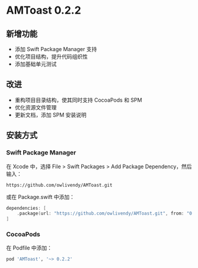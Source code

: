 # AMToast 0.2.2

## 新增功能
- 添加 Swift Package Manager 支持
- 优化项目结构，提升代码组织性
- 添加基础单元测试

## 改进
- 重构项目目录结构，使其同时支持 CocoaPods 和 SPM
- 优化资源文件管理
- 更新文档，添加 SPM 安装说明

## 安装方式

### Swift Package Manager
在 Xcode 中，选择 File > Swift Packages > Add Package Dependency，然后输入：
```
https://github.com/owlivendy/AMToast.git
```

或在 Package.swift 中添加：
```swift
dependencies: [
    .package(url: "https://github.com/owlivendy/AMToast.git", from: "0.2.2")
]
```

### CocoaPods
在 Podfile 中添加：
```ruby
pod 'AMToast', '~> 0.2.2'
``` 